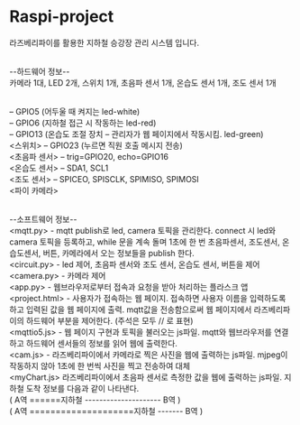 # Raspi-project<br/>
라즈베리파이를 활용한 지하철 승강장 관리 시스템 입니다.<br/><br/>

--하드웨어 정보--<br/>
카메라 1대, LED 2개, 스위치 1개, 초음파 센서 1개, 온습도 센서 1개, 조도 센서 1개<br/><br/>

<LED1> – GPIO5 (어두울 때 켜지는 led-white)<br/>
<LED2> – GPIO6 (지하철 접근 시 작동하는 led-red)<br/>
<LED3> – GPIO13 (온습도 조절 장치 – 관리자가 웹 페이지에서 작동시킴. led-green)<br/>
<스위치> – GPIO23 (누르면 직원 호출 메시지 전송)<br/>
<초음파 센서> – trig=GPIO20, echo=GPIO16<br/>
<온습도 센서> – SDA1, SCL1<br/>
<조도 센서> – SPICEO, SPISCLK, SPIMISO, SPIMOSI<br/>
<파이 카메라><br/><br/>

--소프트웨어 정보--<br/>
<mqtt.py> - mqtt publish로 led, camera 토픽을 관리한다. connect 시 led와 camera 토픽을 등록하고, while 문을 계속 돌며 1초에 한 번 초음파센서, 조도센서, 온습도센서, 버튼, 카메라에서 오는 정보들을 publish 한다.<br/>
<circuit.py> - led 제어, 초음파 센서와 조도 센서, 온습도 센서, 버튼을 제어<br/>
<camera.py> - 카메라 제어<br/>
<app.py> - 웹브라우저로부터 접속과 요청을 받아 처리하는 플라스크 앱<br/>
<project.html> - 사용자가 접속하는 웹 페이지. 접속하면 사용자 이름을 입력하도록 하고 입력된 값을 웹 페이지에 출력. mqtt값을 전송함으로써 웹 페이지에서 라즈베리파이의 하드웨어 부분을 제어한다. (주석은 모두 // 로 표현)<br/>
<mqttio5.js> - 웹 페이지 구현과 토픽을 불러오는 js파일. mqtt와 웹브라우저를 연결하고 하드웨어 센서들의 정보를 읽어 웹에 출력한다. <br/>
<cam.js> - 라즈베리파이에서 카메라로 찍은 사진을 웹에 출력하는 js파일. mjpeg이 작동하지 않아 1초에 한 번씩 사진을 찍고 전송하여 대체<br/>
<myChart.js>
라즈베리파이에서 초음파 센서로 측정한 값을 웹에 출력하는 js파일. 지하철 도착 정보를 다음과 같이 나타낸다.<br/>
          ( A역 ======지하철 --------------------- B역 )<br/>
          ( A역 ====================지하철 ------- B역 )<br/>
